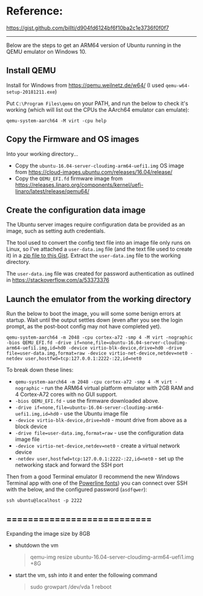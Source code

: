 # Reference: 
https://gist.github.com/billti/d904fd6124bf6f10ba2c1e3736f0f0f7

------------------------

Below are the steps to get an ARM64 version of Ubuntu running in the QEMU emulator on Windows 10.

## Install QEMU
Install for Windows from <https://qemu.weilnetz.de/w64/> (I used `qemu-w64-setup-20181211.exe`)

Put `C:\Program Files\qemu` on your PATH, and run the below to check it's working (which will list out
the CPUs the AArch64 emulator can emulate):

```
qemu-system-aarch64 -M virt -cpu help
```

## Copy the Firmware and OS images
Into your working directory...

 - Copy the `ubuntu-16.04-server-cloudimg-arm64-uefi1.img` OS image from <https://cloud-images.ubuntu.com/releases/16.04/release/>
 - Copy the `QEMU_EFI.fd` firmware image from <https://releases.linaro.org/components/kernel/uefi-linaro/latest/release/qemu64/>

## Create the configuration data image
The Ubuntu server images require configuration data be provided as an image, such as setting auth credentials.

The tool used to convert the config text file into an image file only runs on Linux, so I've attached a `user-data.img`
file (and the text file used to create it) in a [zip file to this Gist](https://gist.github.com/billti/d904fd6124bf6f10ba2c1e3736f0f0f7/raw/2ba5c964c0be0042b842cd44c2c0a19cdd61c9c4/user-data.zip).
Extract the `user-data.img` file to the working directory.

The `user-data.img` file was created for password authentication as outlined in <https://stackoverflow.com/a/53373376>

## Launch the emulator from the working directory

Run the below to boot the image, you will some some benign errors at startup. Wait until the output settles down (even after you see the login prompt, as the post-boot config may not have completed yet).

```
qemu-system-aarch64 -m 2048 -cpu cortex-a72 -smp 4 -M virt -nographic -bios QEMU_EFI.fd -drive if=none,file=ubuntu-16.04-server-cloudimg-arm64-uefi1.img,id=hd0 -device virtio-blk-device,drive=hd0 -drive file=user-data.img,format=raw -device virtio-net-device,netdev=net0 -netdev user,hostfwd=tcp:127.0.0.1:2222-:22,id=net0
```

To break down these lines:

 - `qemu-system-aarch64 -m 2048 -cpu cortex-a72 -smp 4 -M virt -nographic` - run the ARM64 virtual platform emulator with 2GB RAM and 4 Cortex-A72 cores with no GUI support.
 - `-bios QEMU_EFI.fd` - use the firmware downloaded above.
 - `-drive if=none,file=ubuntu-16.04-server-cloudimg-arm64-uefi1.img,id=hd0` - use the Ubuntu image file
 - `-device virtio-blk-device,drive=hd0` - mount drive from above as a block device
 - `-drive file=user-data.img,format=raw` - use the configuration data image file
 - `-device virtio-net-device,netdev=net0` - create a virtual network device
 - `-netdev user,hostfwd=tcp:127.0.0.1:2222-:22,id=net0` - set up the networking stack and forward the SSH port

Then from a good Terminal emulator (I recommend the new Windows Terminal app with one of the [Powerline fonts](https://github.com/powerline/fonts)) you can connect over SSH with the below, and the configured password (`asdfqwer`):

```
ssh ubuntu@localhost -p 2222
```


## ===========================

Expanding the image size by 8GB

- shutdown the vm
  > qemu-img resize ubuntu-16.04-server-cloudimg-arm64-uefi1.img +8G
- start the vm, ssh into it and enter the following command
  > sudo growpart /dev/vda 1
  > reboot
